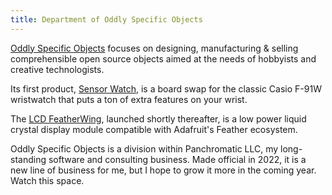 ```yaml
---
title: Department of Oddly Specific Objects
---
```

[Oddly Specific Objects](www.oddlyspecificobjects.com) focuses on designing, manufacturing & selling comprehensible open source objects aimed at the needs of hobbyists and creative technologists.

Its first product, [Sensor Watch](sensorwatch), is a board swap for the classic Casio F-91W wristwatch that puts a ton of extra features on your wrist.

The [LCD FeatherWing](lcdwing), launched shortly thereafter, is a low power liquid crystal display module compatible with Adafruit's Feather ecosystem.

Oddly Specific Objects is a division within Panchromatic LLC, my long-standing software and consulting business. Made official in 2022, it is a new line of business for me, but I hope to grow it more in the coming year. Watch this space.
